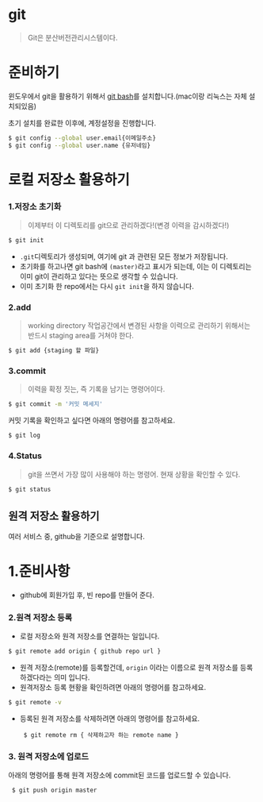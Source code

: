 # git



> Git은 분산버전관리시스템이다.

# 준비하기

윈도우에서 git을 활용하기 위해서 [git bash](https://git-scm.com/downloads)를 설치합니다.(mac이랑 리눅스는 자체 설치되있음)

초기 설치를 완료한 이후에, 계정설정을 진행합니다.

```sh
$ git config --global user.email{이메일주소}
$ git config --global user.name {유저네임}
```

# 로컬 저장소 활용하기

### 1.저장소 초기화

> 이제부터 이 디렉토리를 git으로 관리하겠다!(변경 이력을 감시하겠다!)

```sh
$ git init 
```

- `.git`디렉토리가 생성되며, 여기에 git 과 관련된 모든 정보가 저장됩니다.
- 초기화를 하고나면 git bash에 `(master)`라고 표시가 되는데, 이는 이 디렉토리는 이미 git이 관리하고 있다는 뜻으로 생각할 수 있습니다.
- 이미 초기화 한 repo에서는 다시 `git init`을 하지 않습니다.

### 2.add

> working directory 작업공간에서 변경된 사항을 이력으로 관리하기 위해서는 반드시 staging area를 거쳐야 한다.

```sh
$ git add {staging 할 파일}
```

### 3.commit

> 이력을 확정 짓는, 즉 기록을 남기는 명령어이다.

```sh
$ git commit -m '커밋 메세지'
```

커밋 기록을 확인하고 싶다면 아래의 명령어를 참고하세요.

```sh
$ git log 
```

### 4.Status

> git을 쓰면서 가장 많이 사용해야 하는 명령어. 현재 상황을 확인할 수 있다.

```sh
$ git status
```

## 원격 저장소 활용하기

여러 서비스 중, github을 기준으로 설명합니다.

# 1.준비사항

- github에 회원가입 후, 빈 repo를 만들어 준다.

### 2.원격 저장소 등록

- 로컬 저장소와 원격 저장소를 연결하는 일입니다.

```sh
$ git remote add origin { github repo url }
```

- 원격 저장소(remote)를 등록할건데, `origin` 이라는 이름으로 원격 저장소를 등록하겠다라는 의미 입니다.
- 원격저장소 등록 현황을 확인하려면 아래의 명령어를 참고하세요.

```sh
$ git remote -v
```

- 등록된 원격 저장소를 삭제하려면 아래의 명령어를 참고하세요.

  ``` $ git remote rm { 삭제하고자 하는 remote name }```

### 3. 원격 저장소에 업로드

아래의 명령어를 통해 원격 저장소에 commit된 코드를 업로드할 수 있습니다.

``` $ git push origin master```

